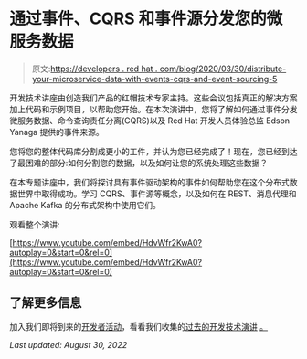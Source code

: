 # 通过事件、CQRS 和事件源分发您的微服务数据

> 原文:[https://developers . red hat . com/blog/2020/03/30/distribute-your-microservice-data-with-events-cqrs-and-event-sourcing-5](https://developers.redhat.com/blog/2020/03/30/distribute-your-microservices-data-with-events-cqrs-and-event-sourcing-5)

开发技术讲座由创造我们产品的红帽技术专家主持。这些会议包括真正的解决方案加上代码和示例项目，以帮助您开始。在本次演讲中，您将了解如何通过事件分发微服务数据、命令查询责任分离(CQRS)以及 Red Hat 开发人员体验总监 Edson Yanaga 提供的事件来源。

您将您的整体代码库分割成更小的工件，并认为您已经完成了！现在，您已经到达了最困难的部分:如何分割您的数据，以及如何让您的系统处理这些数据？

在本专题讲座中，我们将探讨具有事件驱动架构的事件如何帮助您在这个分布式数据世界中取得成功。学习 CQRS、事件源等概念，以及如何在 REST、消息代理和 Apache Kafka 的分布式架构中使用它们。

观看整个演讲:

[https://www.youtube.com/embed/HdvWfr2KwA0?autoplay=0&start=0&rel=0](https://www.youtube.com/embed/HdvWfr2KwA0?autoplay=0&start=0&rel=0)

## **了解更多信息**

加入我们即将到来的[开发者活动](https://developers.redhat.com/events/)，看看我们收集的[过去的开发技术演讲](https://developers.redhat.com/devnation/?page=0) [。](https://developers.redhat.com/events/)

*Last updated: August 30, 2022*
